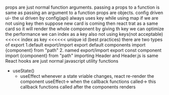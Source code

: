 props are just normal function arguments.
passing a props to a function is same as passing an argument to a function
props are objects.
config driven ui- the ui driven by config(api)
always uses key while using map
if we are not using key then suppose new card is coming then react trat as a same card so it will render the whole component
by giving th key we can optimize the performance
we can index as a key also
not using keys(not acceptable) <<<<< index as key <<<<<< unique id (best practices)
there are two types of export
1.default export/import
export default components
import {component} from "path"
2. named export/import
export const component
import {component} from "path"
importing Header and Header.js is same
 React hooks are just normal javascript utility functions
- useState()
  - useEffect
  whenever a state vriable changes, react re-render the component
  useEffect-> when the callback functions called-> this callback functions called after the components renders
